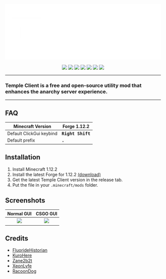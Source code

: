 <p align="center">
  <a href="https://templecheats.xyz">
    <img src="github/images/logo.png">
  </a>
</p> 
<p align="center">
  <img src="https://img.shields.io/badge/Java-0055A4?style=for-the-badge&logo=openjdk&logoColor=white">
  <img src="https://img.shields.io/badge/Intellij%20Idea-003366?logo=intellij-idea&style=for-the-badge&logoColor=white">
  <img src="https://img.shields.io/github/downloads/TempleDevelopment/Temple-Client/total?style=for-the-badge&label=Downloads&color=007ACC">
  <a href="https://discord.gg/j6hTUB5GBx" style="text-decoration: none;">
    <img src="https://img.shields.io/badge/Discord-7289DA?style=for-the-badge&logo=discord&logoColor=white">
  </a>
  <img src="https://img.shields.io/badge/License-GPL--3.0-00509E?style=for-the-badge&logoColor=white">
  <img src="https://img.shields.io/badge/Temple%20Client%201.12.2-v1.9.6-4682B4?style=for-the-badge">
  <img src="https://img.shields.io/badge/Minecraft-1.12.2-2A4D8B?style=for-the-badge&logo=minecraft&logoColor=white">
</p>

---
### Temple Client is a free and open-source utility mod that enhances the anarchy server experience. 
---



## FAQ

|Minecraft Version|Forge 1.12.2|
|-|-|
|Default ClickGui keybind|<kbd>**Right Shift**</kbd>|
|Default prefix|<kbd>**.**</kbd>|

## Installation
1. Install Minecraft 1.12.2
2. Install the latest Forge for 1.12.2 [(download)](https://files.minecraftforge.net/net/minecraftforge/forge/index_1.12.2.html)
3. Get the latest Temple Client version in the release tab.
4. Put the file in your `.minecraft/mods` folder.

## Screenshots
Normal GUI|CSGO GUI
:-:|:-:
<img src="./github/images/1.8.8.png">|<img src="./github/images/1.8.8-csgo.png">

## Credits
- [FluorideHistorian](https://github.com/FluorideHistorian)
- [KuroHere](https://github.com/KuroHere)
- [Zane2b2t](https://github.com/Zane2b2t)
- [XeonLyfe](https://github.com/XeonLyfe)
- [RacoonDog](https://github.com/RacoonDog)
